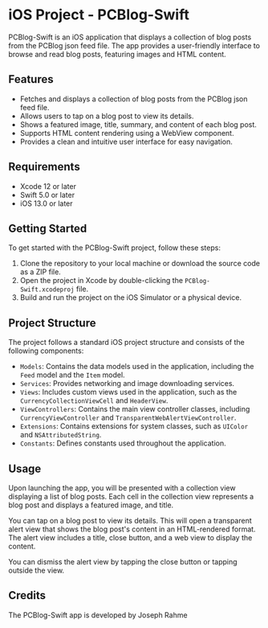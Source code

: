 # iOS Project - PCBlog-Swift

PCBlog-Swift is an iOS application that displays a collection of blog posts from the PCBlog json feed file. The app provides a user-friendly interface to browse and read blog posts, featuring images and HTML content.

## Features

- Fetches and displays a collection of blog posts from the PCBlog json feed file.
- Allows users to tap on a blog post to view its details.
- Shows a featured image, title, summary, and content of each blog post.
- Supports HTML content rendering using a WebView component.
- Provides a clean and intuitive user interface for easy navigation.

## Requirements

- Xcode 12 or later
- Swift 5.0 or later
- iOS 13.0 or later

## Getting Started

To get started with the PCBlog-Swift project, follow these steps:

1. Clone the repository to your local machine or download the source code as a ZIP file.
2. Open the project in Xcode by double-clicking the `PCBlog-Swift.xcodeproj` file.
3. Build and run the project on the iOS Simulator or a physical device.

## Project Structure

The project follows a standard iOS project structure and consists of the following components:

- `Models`: Contains the data models used in the application, including the `Feed` model and the `Item` model.
- `Services`: Provides networking and image downloading services.
- `Views`: Includes custom views used in the application, such as the `CurrencyCollectionViewCell` and `HeaderView`.
- `ViewControllers`: Contains the main view controller classes, including `CurrencyViewController` and `TransparentWebAlertViewController`.
- `Extensions`: Contains extensions for system classes, such as `UIColor` and `NSAttributedString`.
- `Constants`: Defines constants used throughout the application.

## Usage

Upon launching the app, you will be presented with a collection view displaying a list of blog posts. Each cell in the collection view represents a blog post and displays a featured image, and title.

You can tap on a blog post to view its details. This will open a transparent alert view that shows the blog post's content in an HTML-rendered format. The alert view includes a title, close button, and a web view to display the content.

You can dismiss the alert view by tapping the close button or tapping outside the view.


## Credits

The PCBlog-Swift app is developed by Joseph Rahme

